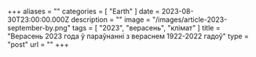 +++
aliases = ""
categories = [ "Earth" ]
date = 2023-08-30T23:00:00.000Z
description = ""
image = "/images/article-2023-september-by.png"
tags = [ "2023", "верасень", "клiмат" ]
title = "Верасень 2023 года ў параўнанні з вераснем 1922-2022 гадоў"
type = "post"
url = ""
+++

